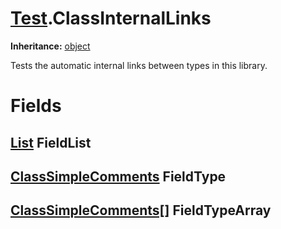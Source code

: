 # [Test](TableOfContents.Test.md).ClassInternalLinks

**Inheritance:** [object](https://docs.microsoft.com/en-us/dotnet/api/system.object)  

Tests the automatic internal links between types in this library.  

# Fields

## [List](https://docs.microsoft.com/en-us/dotnet/api/system.collections.generic.list-1) FieldList

## [ClassSimpleComments](Test.ClassSimpleComments.md) FieldType

## [ClassSimpleComments[]](Test.ClassSimpleComments.md) FieldTypeArray

